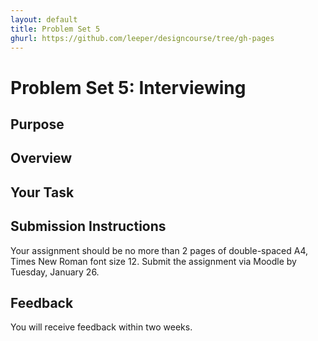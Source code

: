 ```yaml
---
layout: default
title: Problem Set 5
ghurl: https://github.com/leeper/designcourse/tree/gh-pages
---
```


# Problem Set 5: Interviewing #

## Purpose ##

## Overview ##

## Your Task ##

## Submission Instructions ##

Your assignment should be no more than 2 pages of double-spaced A4, Times New Roman font size 12. Submit the assignment via Moodle by Tuesday, January 26.

## Feedback ##

You will receive feedback within two weeks.

